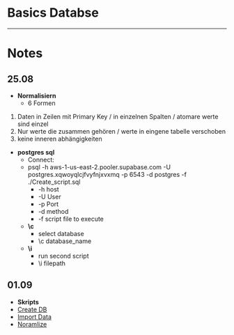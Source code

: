 # Basics Databse

---
# Notes

## 25.08
- **Normalisiern**
    - 6 Formen
1. Daten in Zeilen mit Primary Key / in einzelnen Spalten / atomare werte sind einzel
2. Nur werte die zusammen gehören / werte in eingene tabelle verschoben
3. keine inneren abhängigkeiten

- **postgres sql**
    - Connect:
    - psql -h aws-1-us-east-2.pooler.supabase.com -U postgres.xqwoyqlcjfvyfnjxvxmq -p 6543 -d postgres -f ./Create_script.sql
        - -h host
        - -U User
        - -p Port
        - -d method
        - -f script file to execute
    - **\c**
        - select database
        - \c database_name
    - **\i**
        - run second script
        - \i filepath



## 01.09
- **Skripts**
- [Create DB](Create_DB.sql)
- [Import Data](Import_Data.sql)
- [Noramlize](Normalize.sql)